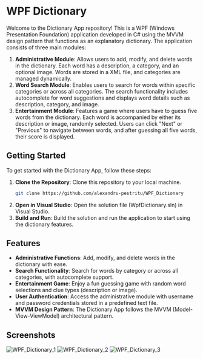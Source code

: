 # WPF Dictionary
Welcome to the Dictionary App repository! This is a WPF (Windows Presentation Foundation) application developed in C# using the MVVM design pattern that functions as an explanatory dictionary. The application consists of three main modules:

1. **Administrative Module**: Allows users to add, modify, and delete words in the dictionary. Each word has a description, a category, and an optional image. Words are stored in a XML file, and categories are managed dynamically.
2. **Word Search Module**: Enables users to search for words within specific categories or across all categories. The search functionality includes autocomplete for word suggestions and displays word details such as description, category, and image.
3. **Entertainment Module**: Features a game where users have to guess five words from the dictionary. Each word is accompanied by either its description or image, randomly selected. Users can click "Next" or "Previous" to navigate between words, and after guessing all five words, their score is displayed.

## Getting Started
To get started with the Dictionary App, follow these steps:

1. **Clone the Repository**: Clone this repository to your local machine.
   ```bash
   git clone https://github.com/alexandru-pestritu/WPF_Dictionary
   ```
2. **Open in Visual Studio**: Open the solution file (WpfDictionary.sln) in Visual Studio.
3. **Build and Run**: Build the solution and run the application to start using the dictionary features.

## Features
- **Administrative Functions**: Add, modify, and delete words in the dictionary with ease.
- **Search Functionality**: Search for words by category or across all categories, with autocomplete support.
- **Entertainment Game**: Enjoy a fun guessing game with random word selections and clue types (description or image).
- **User Authentication**: Access the administrative module with username and password credentials stored in a predefined text file.
- **MVVM Design Pattern**: The Dictionary App follows the MVVM (Model-View-ViewModel) architectural pattern.

## Screenshots
![WPF_Dictionary_1](https://github.com/alexandru-pestritu/WPF_Dictionary/assets/147277107/3b110539-4037-4c92-8013-a3e42079298f)
![WPF_Dictionary_2](https://github.com/alexandru-pestritu/WPF_Dictionary/assets/147277107/c9a4db57-d87b-42ff-89a2-9923b3b53277)
![WPF_Dictionary_3](https://github.com/alexandru-pestritu/WPF_Dictionary/assets/147277107/084187c3-9a91-49ad-bf22-dc2a6518a3e9)
